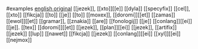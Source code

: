 #examples
[english original](https://en.wikipedia.org/wiki/Constructed_language)
[[jezek]], [[xto]][[e]] [[dyla]] [[specyfix]] [[cel]], [[xto]] [[fikcja]] [[to]] [[je]] [[to]] [[moxex]], [[doromi]][[et]] [[zamas]] [[ewol]][[et]] [[gramar]], [[znakia]] [[are]] [[fonologij]] [[je]] [[conlang]][[ei]] [[je]]. [[tex]] [[doromi]][[et]] [[jezek]], [[plan]][[ei]] [[jezek]], [[artifix]] [[jezek]] [[lup]] [[nawet]] [[fikcja]] [[jezek]] [[conlang]][[ei]] [[xyl]][[ei]] [[nejmox]]